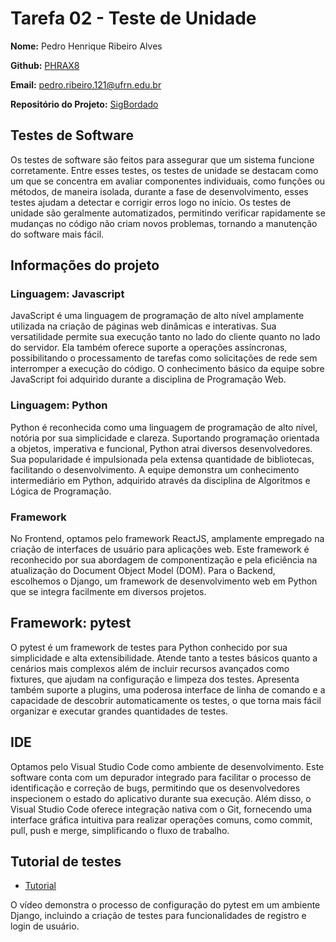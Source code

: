 # Tarefa 02 - Teste de Unidade

**Nome:** Pedro Henrique Ribeiro Alves

**Github:** [PHRAX8](https://github.com/PHRAX8)

**Email:** pedro.ribeiro.121@ufrn.edu.br

**Repositório do Projeto:** [SigBordado](https://github.com/GomesLuan/SigBordado.git)

## Testes de Software

Os testes de software são feitos para assegurar que um sistema funcione corretamente. Entre esses testes, os testes de unidade se destacam como um que se concentra em avaliar componentes individuais, como funções ou métodos, de maneira isolada, durante a fase de desenvolvimento, esses testes ajudam a detectar e corrigir erros logo no início. Os testes de unidade são geralmente automatizados, permitindo verificar rapidamente se mudanças no código não criam novos problemas, tornando a manutenção do software mais fácil.

## Informações do projeto

### Linguagem: Javascript

JavaScript é uma linguagem de programação de alto nível amplamente utilizada na criação de páginas web dinâmicas e interativas. Sua versatilidade permite sua execução tanto no lado do cliente quanto no lado do servidor. Ela também oferece suporte a operações assíncronas, possibilitando o processamento de tarefas como solicitações de rede sem interromper a execução do código. O conhecimento básico da equipe sobre JavaScript foi adquirido durante a disciplina de Programação Web.

### Linguagem: Python

Python é reconhecida como uma linguagem de programação de alto nível, notória por sua simplicidade e clareza. Suportando programação orientada a objetos, imperativa e funcional, Python atrai diversos desenvolvedores. Sua popularidade é impulsionada pela extensa quantidade de bibliotecas, facilitando o desenvolvimento. A equipe demonstra um conhecimento intermediário em Python, adquirido através da disciplina de Algoritmos e Lógica de Programação.

### Framework

No Frontend, optamos pelo framework ReactJS, amplamente empregado na criação de interfaces de usuário para aplicações web. Este framework é reconhecido por sua abordagem de componentização e pela eficiência na atualização do Document Object Model (DOM). Para o Backend, escolhemos o Django, um framework de desenvolvimento web em Python que se integra facilmente em diversos projetos.

## Framework: pytest

O pytest é um framework de testes para Python conhecido por sua simplicidade e alta extensibilidade. Atende tanto a testes básicos quanto a cenários mais complexos além de incluir recursos avançados como fixtures, que ajudam na configuração e limpeza dos testes. Apresenta também suporte a plugins, uma poderosa interface de linha de comando e a capacidade de descobrir automaticamente os testes, o que torna mais fácil organizar e executar grandes quantidades de testes.

## IDE

Optamos pelo Visual Studio Code como ambiente de desenvolvimento. Este software conta com um depurador integrado para facilitar o processo de identificação e correção de bugs, permitindo que os desenvolvedores inspecionem o estado do aplicativo durante sua execução. Além disso, o Visual Studio Code oferece integração nativa com o Git, fornecendo uma interface gráfica intuitiva para realizar operações comuns, como commit, pull, push e merge, simplificando o fluxo de trabalho.

## Tutorial de testes

* [Tutorial](https://www.youtube.com/watch?v=0OOS7sbVn4U)

O vídeo demonstra o processo de configuração do pytest em um ambiente Django, incluindo a criação de testes para funcionalidades de registro e login de usuário.






